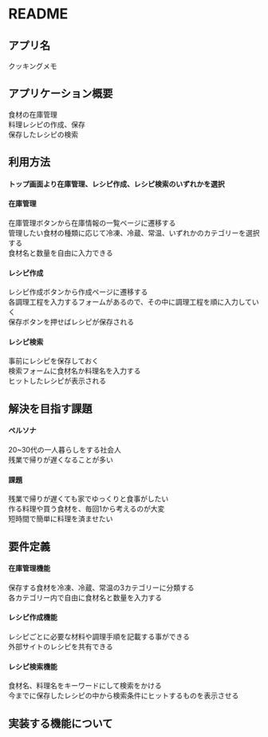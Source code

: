 # README

## アプリ名  
  クッキングメモ

## アプリケーション概要  
  食材の在庫管理  
  料理レシピの作成、保存  
  保存したレシピの検索  

## 利用方法  
  #### トップ画面より在庫管理、レシピ作成、レシピ検索のいずれかを選択  
  #### 在庫管理  
  在庫管理ボタンから在庫情報の一覧ページに遷移する  
  管理したい食材の種類に応じて冷凍、冷蔵、常温、いずれかのカテゴリーを選択する  
  食材名と数量を自由に入力できる  
  #### レシピ作成  
  レシピ作成ボタンから作成ページに遷移する  
  各調理工程を入力するフォームがあるので、その中に調理工程を順に入力していく  
  保存ボタンを押せばレシピが保存される  
  #### レシピ検索  
  事前にレシピを保存しておく  
  検索フォームに食材名か料理名を入力する  
  ヒットしたレシピが表示される  
  
## 解決を目指す課題  
  #### ペルソナ  
  20~30代の一人暮らしをする社会人  
  残業で帰りが遅くなることが多い    
  #### 課題  
  残業で帰りが遅くても家でゆっくりと食事がしたい  
  作る料理や買う食材を、毎回1から考えるのが大変  
  短時間で簡単に料理を済ませたい  
  
## 要件定義  
  #### 在庫管理機能  
  保存する食材を冷凍、冷蔵、常温の3カテゴリーに分類する  
  各カテゴリー内で自由に食材名と数量を入力する  
  #### レシピ作成機能  
  レシピごとに必要な材料や調理手順を記載する事ができる  
  外部サイトのレシピを共有できる  
  #### レシピ検索機能  
  食材名、料理名をキーワードにして検索をかける  
  今までに保存したレシピの中から検索条件にヒットするものを表示させる  
  
## 実装する機能について  
  
